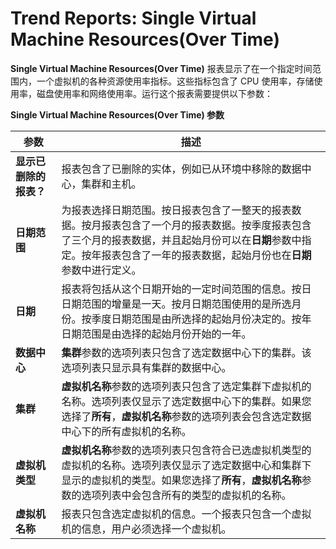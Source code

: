 # Trend Reports: Single Virtual Machine Resources(Over Time)

**Single Virtual Machine Resources(Over Time)** 报表显示了在一个指定时间范围内，一个虚拟机的各种资源使用率指标。这些指标包含了 CPU 使用率，存储使用率，磁盘使用率和网络使用率。运行这个报表需要提供以下参数：

**Single Virtual Machine Resources(Over Time) 参数**

| **参数** | **描述** |
| -------- | -------- |
| **显示已删除的报表？** | 报表包含了已删除的实体，例如已从环境中移除的数据中心，集群和主机。 |
| **日期范围** | 为报表选择日期范围。按日报表包含了一整天的报表数据。按月报表包含了一个月的报表数据。按季度报表包含了三个月的报表数据，并且起始月份可以在**日期**参数中指定。按年报表包含了一年的报表数据，起始月份也在**日期**参数中进行定义。 |
| **日期** | 报表将包括从这个日期开始的一定时间范围的信息。按日日期范围的增量是一天。按月日期范围使用的是所选月份。按季度日期范围是由所选择的起始月份决定的。按年日期范围是由选择的起始月份开始的一年。 |
| **数据中心** | **集群**参数的选项列表只包含了选定数据中心下的集群。该选项列表只显示具有集群的数据中心。 |
| **集群** | **虚拟机名称**参数的选项列表只包含了选定集群下虚拟机的名称。选项列表仅显示了选定数据中心下的集群。如果您选择了**所有**，**虚拟机名称**参数的选项列表会包含选定数据中心下的所有虚拟机的名称。 |
| **虚拟机类型** | **虚拟机名称**参数的选项列表只包含符合已选虚拟机类型的虚拟机的名称。选项列表仅显示了选定数据中心和集群下显示的虚拟机的类型。如果您选择了**所有**，**虚拟机名称**参数的选项列表中会包含所有的类型的虚拟机的名称。 |
| **虚拟机名称** | 报表只包含选定虚拟机的信息。一个报表只包含一个虚拟机的信息，用户必须选择一个虚拟机。 |

